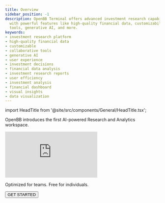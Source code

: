 ```yaml
---
title: Overview
sidebar_position: -1
description: OpenBB Terminal offers advanced investment research capabilities
  with powerful features like high-quality financial data, customizability, collaborative
  tools, generative AI, and more.
keywords:
- investment research platform
- high-quality financial data
- customizable
- collaborative tools
- generative AI
- user experience
- investment decisions
- financial data analysis
- investment research reports
- user efficiency
- investment analysis
- financial dashboard
- visual insights
- data visualization
---
```


import HeadTitle from '@site/src/components/General/HeadTitle.tsx';

<HeadTitle title="OpenBB Terminal Docs" />

OpenBB introduces the first AI-powered Research and Analytics workspace.

<div style={{position: 'relative', paddingBottom: '56.25%', height: '0', overflow: 'hidden', maxWidth: '100%'}}>
    <iframe 
    style={{position: 'absolute', top: '0', left: '0', width: '100%', height: '100%', display: 'block', margin: '0 auto'}} 
    src="https://www.youtube.com/embed/Gll8bRSoyGM?si=X7xpy9yPBaBeEjbg" 
    title="YouTube video player" 
    frameborder="0" 
    allow="accelerometer; autoplay; clipboard-write; encrypted-media; gyroscope; picture-in-picture; web-share" 
    referrerpolicy="strict-origin-when-cross-origin" 
    allowFullScreen></iframe>
</div>

Optimized for teams. Free for individuals.

<div className="flex-grow flex items-center justify-center mt-5">
    <a href="https://pro.openbb.co/register">
        <button
            className="bg-grey-200 hover:bg-grey-400 dark:bg-[#303038] dark:hover:bg-grey-600 text-grey-900 dark:text-grey-200 text-sm font-medium px-4 rounded"
        >
            GET STARTED
        </button>
    </a>
</div>
